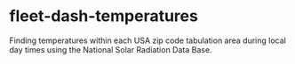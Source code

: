 # fleet-dash-temperatures
Finding temperatures within each USA zip code tabulation area during local day times using the National Solar Radiation Data Base. 
